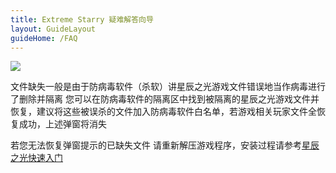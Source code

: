 ```yaml
---
title: Extreme Starry 疑难解答向导
layout: GuideLayout
guideHome: /FAQ
---
```


![](image/Miss/1701928278673.png)

文件缺失一般是由于防病毒软件（杀软）讲星辰之光游戏文件错误地当作病毒进行了删除并隔离
您可以在防病毒软件的隔离区中找到被隔离的星辰之光游戏文件并恢复，建议将这些被误杀的文件加入防病毒软件白名单，若游戏相关玩家文件全恢复成功，上述弹窗将消失

若您无法恢复弹窗提示的已缺失文件
请重新解压游戏程序，安装过程请参考[星辰之光快速入门](../../QuickStart/README.md)
